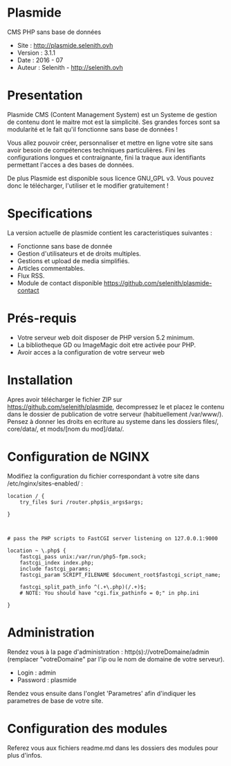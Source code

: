 Plasmide
========

CMS PHP sans base de données

- Site :	http://plasmide.selenith.ovh
- Version :	3.1.1
- Date : 	2016 - 07
- Auteur : 	Selenith - http://selenith.ovh


Presentation
============

Plasmide CMS (Content Management System) est un Systeme de gestion de contenu dont le maitre mot est la simplicité. Ses grandes forces sont sa modularité et le fait qu'il fonctionne sans base de données ! 

Vous allez pouvoir créer, personnaliser et mettre en ligne votre site  sans avoir besoin de compétences techniques particulières. Fini les configurations longues et contraignante, fini la traque aux identifiants permettant l'acces a des bases de données.

De plus Plasmide est disponible sous licence GNU_GPL v3. Vous pouvez donc le télécharger, l'utiliser et le modifier gratuitement !

Specifications
==============

La version actuelle de plasmide contient les caracteristiques suivantes :

- Fonctionne sans base de donnée
- Gestion d'utilisateurs et de droits multiples.
- Gestions et upload de media simplifiés.
- Articles commentables.
- Flux RSS.
- Module de contact disponible  https://github.com/selenith/plasmide-contact


Prés-requis
===========
- Votre serveur web doit disposer de PHP version 5.2 minimum.
- La bibliotheque GD ou ImageMagic doit etre activée pour PHP.
- Avoir acces a la configuration de votre serveur web

Installation
===========

Apres avoir télécharger le fichier ZIP sur https://github.com/selenith/plasmide, decompressez le et placez le contenu dans le dossier de publication de votre serveur (habituellement /var/www/).
Pensez à donner les droits en ecriture au systeme dans les dossiers files/, core/data/, et mods/[nom du mod]/data/.

Configuration de NGINX
===========
Modifiez la configuration du fichier correspondant à votre site dans /etc/nginx/sites-enabled/ :

```
location / {
    try_files $uri /router.php$is_args$args;
        
}



# pass the PHP scripts to FastCGI server listening on 127.0.0.1:9000

location ~ \.php$ {
    fastcgi_pass unix:/var/run/php5-fpm.sock;
    fastcgi_index index.php;
    include fastcgi_params;
    fastcgi_param SCRIPT_FILENAME $document_root$fastcgi_script_name;

    fastcgi_split_path_info ^(.+\.php)(/.+)$;
    # NOTE: You should have "cgi.fix_pathinfo = 0;" in php.ini

}
```

Administration
===========
Rendez vous à la page d'administration : http(s)://votreDomaine/admin (remplacer "votreDomaine" par l'ip ou le nom de domaine de votre serveur).

- Login : admin
- Password : plasmide

Rendez vous ensuite dans l'onglet 'Parametres' afin d'indiquer les parametres de base de votre site.


Configuration des modules
===========
Referez vous aux fichiers readme.md dans les dossiers des modules pour plus d'infos.
